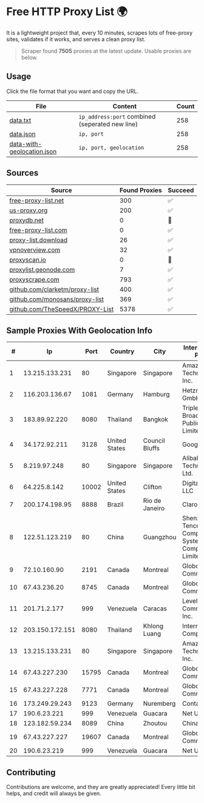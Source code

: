 
# Free HTTP Proxy List 🌍

It is a lightweight project that, every 10 minutes, scrapes lots of free-proxy sites, validates if it works, and serves a clean proxy list.


> Scraper found **7505** proxies at the latest update. Usable proxies are below.

## Usage

Click the file format that you want and copy the URL.


|File|Content|Count|
|----|-------|-----|
|[data.txt](https://raw.githubusercontent.com/themiralay/Proxy-List-World/master/data.txt)|`ip_address:port` combined (seperated new line)|258|
|[data.json](https://raw.githubusercontent.com/themiralay/Proxy-List-World/master/data.json)|`ip, port`|258|
|[data-with-geolocation.json](https://raw.githubusercontent.com/themiralay/Proxy-List-World/master/data-with-geolocation.json)|`ip, port, geolocation`|258|

## Sources

|Source|Found Proxies|Succeed|
|------|-------------|-------|
|[free-proxy-list.net](https://free-proxy-list.net)|300|✅|
|[us-proxy.org](https://www.us-proxy.org)|200|✅|
|[proxydb.net](http://proxydb.net)|0|🚫|
|[free-proxy-list.com](https://free-proxy-list.com/?page=&port=&type%5B%5D=http&type%5B%5D=https&up_time=0&search=Search)|0|✅|
|[proxy-list.download](https://www.proxy-list.download/HTTP)|26|✅|
|[vpnoverview.com](https://vpnoverview.com/privacy/anonymous-browsing/free-proxy-servers)|32|✅|
|[proxyscan.io](https://www.proxyscan.io)|0|🚫|
|[proxylist.geonode.com](https://proxylist.geonode.com/api/proxy-list?limit=300&page=1&sort_by=lastChecked&sort_type=desc&protocols=http,https)|7|✅|
|[proxyscrape.com](https://api.proxyscrape.com/v2/?request=displayproxies&protocol=http&timeout=10000&country=all&ssl=all&anonymity=all)|793|✅|
|[github.com/clarketm/proxy-list](https://raw.githubusercontent.com/clarketm/proxy-list/master/proxy-list-raw.txt)|400|✅|
|[github.com/monosans/proxy-list](https://raw.githubusercontent.com/monosans/proxy-list/main/proxies/http.txt)|369|✅|
|[github.com/TheSpeedX/PROXY-List](https://raw.githubusercontent.com/TheSpeedX/PROXY-List/master/http.txt)|5378|✅|


## Sample Proxies With Geolocation Info

|#|Ip|Port|Country|City|Internet Service Provider|
|-|--|----|-------|----|-------------------------|
|1|13.215.133.231|80|Singapore|Singapore|Amazon Technologies Inc.|
|2|116.203.136.67|1081|Germany|Hamburg|Hetzner Online GmbH|
|3|183.89.92.220|8080|Thailand|Bangkok|Triple T Broadband Public Company Limited|
|4|34.172.92.211|3128|United States|Council Bluffs|Google LLC|
|5|8.219.97.248|80|Singapore|Singapore|Alibaba (US) Technology Co., Ltd.|
|6|64.225.8.142|10002|United States|Clifton|DigitalOcean, LLC|
|7|200.174.198.95|8888|Brazil|Rio de Janeiro|Claro S.A|
|8|122.51.123.219|80|China|Guangzhou|Shenzhen Tencent Computer Systems Company Limited|
|9|72.10.160.90|2191|Canada|Montreal|GloboTech Communications|
|10|67.43.236.20|8745|Canada|Montreal|GloboTech Communications|
|11|201.71.2.177|999|Venezuela|Caracas|Level 3 Communications, Inc.|
|12|203.150.172.151|8080|Thailand|Khlong Luang|Internet Thailand Company Ltd.|
|13|13.215.133.231|80|Singapore|Singapore|Amazon Technologies Inc.|
|14|67.43.227.230|15795|Canada|Montreal|GloboTech Communications|
|15|67.43.227.228|7771|Canada|Montreal|GloboTech Communications|
|16|173.249.29.243|9123|Germany|Nuremberg|Contabo GmbH|
|17|190.6.23.221|999|Venezuela|Guacara|Net Uno|
|18|123.182.59.234|8089|China|Zhoutou|China Telecom|
|19|67.43.227.227|19607|Canada|Montreal|GloboTech Communications|
|20|190.6.23.219|999|Venezuela|Guacara|Net Uno|



## Contributing

Contributions are welcome, and they are greatly appreciated! Every
little bit helps, and credit will always be given.

